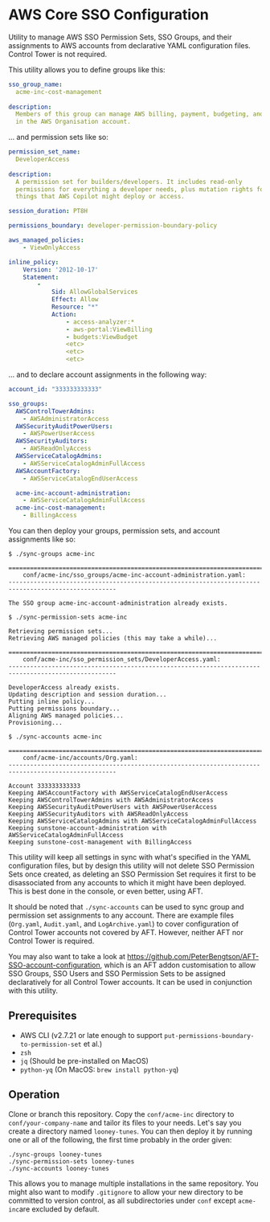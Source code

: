 # AWS Core SSO Configuration

Utility to manage AWS SSO Permission Sets, SSO Groups, and their assignments to AWS
accounts from declarative YAML configuration files. Control Tower is not required.

This utility allows you to define groups like this:
```yaml
sso_group_name: 
  acme-inc-cost-management
  
description:
  Members of this group can manage AWS billing, payment, budgeting, and cost reporting 
  in the AWS Organisation account.
```

... and permission sets like so:
```yaml
permission_set_name: 
  DeveloperAccess
  
description: 
  A permission set for builders/developers. It includes read-only 
  permissions for everything a developer needs, plus mutation rights for 
  things that AWS Copilot might deploy or access.

session_duration: PT8H

permissions_boundary: developer-permission-boundary-policy

aws_managed_policies:
    - ViewOnlyAccess

inline_policy:
    Version: '2012-10-17'
    Statement:
        - 
            Sid: AllowGlobalServices
            Effect: Allow
            Resource: "*"
            Action:
                - access-analyzer:*
                - aws-portal:ViewBilling
                - budgets:ViewBudget
                <etc>
                <etc>
                <etc>
```
... and to declare account assignments in the following way:
```yaml
account_id: "333333333333"

sso_groups:
  AWSControlTowerAdmins:
    - AWSAdministratorAccess
  AWSSecurityAuditPowerUsers:
    - AWSPowerUserAccess
  AWSSecurityAuditors:
    - AWSReadOnlyAccess
  AWSServiceCatalogAdmins:
    - AWSServiceCatalogAdminFullAccess
  AWSAccountFactory:
    - AWSServiceCatalogEndUserAccess

  acme-inc-account-administration:
    - AWSServiceCatalogAdminFullAccess
  acme-inc-cost-management:
    - BillingAccess
```
You can then deploy your groups, permission sets, and account assignments like so:
```console
$ ./sync-groups acme-inc

====================================================================================================
    conf/acme-inc/sso_groups/acme-inc-account-administration.yaml:
----------------------------------------------------------------------------------------------------

The SSO group acme-inc-account-administration already exists.

$ ./sync-permission-sets acme-inc

Retrieving permission sets...
Retrieving AWS managed policies (this may take a while)...

====================================================================================================
    conf/acme-inc/sso_permission_sets/DeveloperAccess.yaml:
----------------------------------------------------------------------------------------------------

DeveloperAccess already exists.
Updating description and session duration...
Putting inline policy...
Putting permissions boundary...
Aligning AWS managed policies...
Provisioning...

$ ./sync-accounts acme-inc

====================================================================================================
    conf/acme-inc/accounts/Org.yaml:
----------------------------------------------------------------------------------------------------

Account 333333333333
Keeping AWSAccountFactory with AWSServiceCatalogEndUserAccess
Keeping AWSControlTowerAdmins with AWSAdministratorAccess
Keeping AWSSecurityAuditPowerUsers with AWSPowerUserAccess
Keeping AWSSecurityAuditors with AWSReadOnlyAccess
Keeping AWSServiceCatalogAdmins with AWSServiceCatalogAdminFullAccess
Keeping sunstone-account-administration with AWSServiceCatalogAdminFullAccess
Keeping sunstone-cost-management with BillingAccess
```


This utility will keep all settings in sync with what's specified in the YAML configuration files,
but by design this utility will not delete SSO Permission Sets once created, as deleting an SSO
Permission Set requires it first to be disassociated from any accounts to which it might
have been deployed. This is best done in the console, or even better, using AFT.

It should be noted that `./sync-accounts` can be used to sync group and permission set 
assignments to any account. There are example files (`Org.yaml`, `Audit.yaml`, and `LogArchive.yaml`) 
to cover configuration of Control Tower accounts not covered by AFT. However, neither AFT nor Control 
Tower is required.

You may also want to take a look at https://github.com/PeterBengtson/AFT-SSO-account-configuration,
which is an AFT addon customisation to allow SSO Groups, SSO Users and SSO Permission Sets to be assigned
declaratively for all Control Tower accounts. It can be used in conjunction with this utility.


## Prerequisites

* AWS CLI (v2.7.21 or late enough to support `put-permissions-boundary-to-permission-set` et al.)
* `zsh`
* `jq` (Should be pre-installed on MacOS)
* `python-yq` (On MacOS: `brew install python-yq`)


## Operation

Clone or branch this repository. Copy the `conf/acme-inc` directory to `conf/your-company-name` 
and tailor its files to your needs. Let's say you create a directory named `looney-tunes`. You can then 
deploy it by running one or all of the following, the first time probably in the order given:

```console
./sync-groups looney-tunes
./sync-permission-sets looney-tunes
./sync-accounts looney-tunes
```

This allows you to manage multiple installations in the same repository. You might also want to
modify `.gitignore` to allow your new directory to be committed to version control, as all
subdirectories under `conf` except `acme-inc`are excluded by default.
